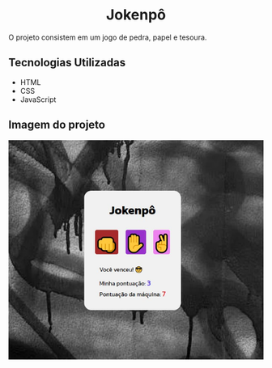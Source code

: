 # <div align="center"> Jokenpô </div>
O projeto consistem em um jogo de pedra, papel e tesoura.

 ## Tecnologias Utilizadas
 * HTML
 * CSS
 * JavaScript

## Imagem do projeto
<img src="img/imagem jokenpo.jpg">
